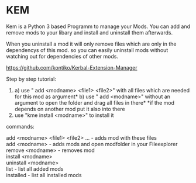 <h1>KEM</h1>

Kem is a Python 3 based Programm to manage your Mods.
You can add and remove mods to your libary and install and uninstall them afterwards.

When you uninstall a mod it will only remove files which are only in the dependencys of this mod.
so you can easily uninstall mods without watching out for dependencies of other mods.

https://github.com/kontiko/Kerbal-Extension-Manager

Step by step tutorial:
1.  a) use " add \<modname> \<file1> \<file2>" with all files which are needed for this mod as argument*
    b) use " add \<modname>" without an argument to open the folder and drag all files in there*
    *if the mod depends on another mod put it also into there
2. use "kme install \<modname>" to install it

commands:  
  
add \<modname> \<file1> \<file2> ... -  adds mod with these files  
add \<modname> - adds mods and open modfolder in your Fileexplorer  
remove \<modname> - removes mod  
install \<modname>  
uninstall \<modname>  
list - list all added mods  
installed - list all installed mods   

